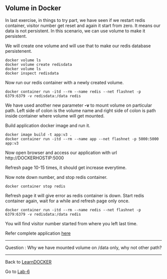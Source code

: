 ## Volume in Docker

In last exercise, in things to try part, we have seen if we restart redis container, visitor number get reset and again it start from zero. It means our data is not persistent. In this scenario, we can use volume to make it persistent.

We will create one volume and will use that to make our redis database persistenent.

    docker volume ls
    docker volume create redisdata
    docker volume ls
    docker inspect redisdata

Now run our redis container with a newly created volume.

    docker container run -itd --rm --name redis --net flashnet -p 6379:6379 -v redisdata:/data redis

We have used another new parameter **-v** to mount volume on particular path. Left side of colon is the volume name and right side of colon is path inside container where volume will get mounted.

Build application docker image and run it.

    docker image build -t app:v3 .
    docker container run -itd --rm --name app --net flashnet -p 5000:5000 app:v3

Now open browser and access our application with url http://DOCKERHOSTIP:5000

Refresh page 10-15 times, it should get increase everytime. 

Now note down number, and stop redis container.

    docker container stop redis

Refresh page it will give error as redis container is down. Start redis container again, wait for a while and refresh page only once.

    docker container run -itd --rm --name redis --net flashnet -p 6379:6379 -v redisdata:/data redis

You will find visitor number started from where you left last time.

Refer complete application [here](./Lab/)

------

Question : Why we have mounted volume on /data only, why not other path?

------

Back to [LearnDOCKER](../Readme.md)

Go to [Lab-6](../Lab-6/Readme.md)